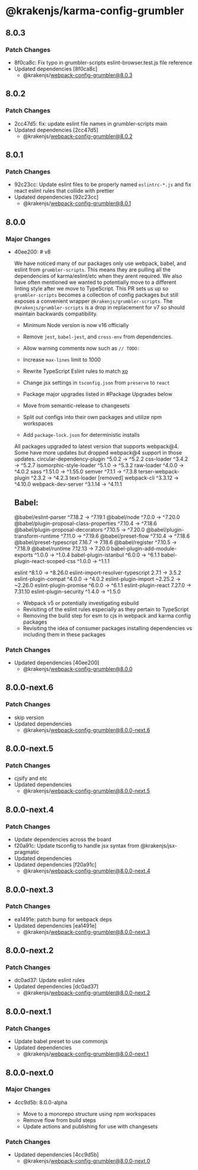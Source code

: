 # @krakenjs/karma-config-grumbler

## 8.0.3

### Patch Changes

- 8f0ca8c: Fix typo in grumbler-scripts eslint-browser.test.js file reference
- Updated dependencies [8f0ca8c]
  - @krakenjs/webpack-config-grumbler@8.0.3

## 8.0.2

### Patch Changes

- 2cc47d5: fix: update eslint file names in grumbler-scripts main
- Updated dependencies [2cc47d5]
  - @krakenjs/webpack-config-grumbler@8.0.2

## 8.0.1

### Patch Changes

- 92c23cc: Update eslint files to be properly named `eslintrc-*.js` and fix react eslint rules that collide with prettier
- Updated dependencies [92c23cc]
  - @krakenjs/webpack-config-grumbler@8.0.1

## 8.0.0

### Major Changes

- 40ee200: # v8

  We have noticed many of our packages only use webpack, babel, and eslint from `grumbler-scripts`. This means they are pulling all the dependencies of karma/eslint/etc when they arent required. We also have often mentioned we wanted to potentially move to a different linting style after we move to TypeScript. This PR sets us up so `grumbler-scripts` becomes a collection of config packages but still exposes a convenient wrapper `@krakenjs/grumbler-scripts`. The `@krakenjs/grumbler-scripts` is a drop in replacement for v7 so should maintain backwards compatibility.

  - Minimum Node version is now v16 officially
  - Remove `jest`, `babel-jest`, and `cross-env` from dependencies.
  - Allow warning comments now such as `// TODO:`
  - Increase `max-lines` limit to 1000
  - Rewrite TypeScript Eslint rules to match [xo](https://github.com/xojs/xo)
  - Change jsx settings in `tsconfig.json` from `preserve` to `react`
  - Package major upgrades listed in #Package Upgrades below

  - Move from semantic-release to changesets
  - Split out configs into their own packages and utilize npm workspaces
  - Add `package-lock.json` for deterministic installs

  All packages upgraded to latest version that supports webpack@4. Some
  have more updates but dropped webpack@4 support in those updates.
  circular-dependency-plugin ^5.0.2 → ^5.2.2
  css-loader ^3.4.2 → ^5.2.7
  isomorphic-style-loader ^5.1.0 → ^5.3.2
  raw-loader ^4.0.0 → ^4.0.2
  sass ^1.51.0 → ^1.55.0
  semver ^7.1.1 → ^7.3.8
  terser-webpack-plugin ^2.3.2 → ^4.2.3
  text-loader [removed]
  webpack-cli ^3.3.12 → ^4.10.0
  webpack-dev-server ^3.1.14 → ^4.11.1

  ## Babel:

  @babel/eslint-parser ^7.18.2 → ^7.19.1
  @babel/node ^7.0.0 → ^7.20.0
  @babel/plugin-proposal-class-properties ^7.10.4 → ^7.18.6
  @babel/plugin-proposal-decorators ^7.10.5 → ^7.20.0
  @babel/plugin-transform-runtime ^7.11.0 → ^7.19.6
  @babel/preset-flow ^7.10.4 → ^7.18.6
  @babel/preset-typescript 7.16.7 → 7.18.6
  @babel/register ^7.10.5 → ^7.18.9
  @babel/runtime 7.12.13 → 7.20.0
  babel-plugin-add-module-exports ^1.0.0 → ^1.0.4
  babel-plugin-istanbul ^6.0.0 → ^6.1.1
  babel-plugin-react-scoped-css ^1.0.0 → ^1.1.1

  eslint ^8.1.0 → ^8.26.0
  eslint-import-resolver-typescript 2.7.1 → 3.5.2
  eslint-plugin-compat ^4.0.0 → ^4.0.2
  eslint-plugin-import ~2.25.2 → ~2.26.0
  eslint-plugin-promise ^6.0.0 → ^6.1.1
  eslint-plugin-react 7.27.0 → 7.31.10
  eslint-plugin-security ^1.4.0 → ^1.5.0

  - Webpack v5 or potentially investigating esbuild
  - Revisiting of the eslint rules especially as they pertain to TypeScript
  - Removing the build step for esm to cjs in webpack and karma config packages
  - Revisiting the idea of consumer packages installing dependencies vs including them in these packages

### Patch Changes

- Updated dependencies [40ee200]
  - @krakenjs/webpack-config-grumbler@8.0.0

## 8.0.0-next.6

### Patch Changes

- skip version
- Updated dependencies
  - @krakenjs/webpack-config-grumbler@8.0.0-next.6

## 8.0.0-next.5

### Patch Changes

- cjsify and etc
- Updated dependencies
  - @krakenjs/webpack-config-grumbler@8.0.0-next.5

## 8.0.0-next.4

### Patch Changes

- Update dependencies across the board
- f20a91c: Update tsconfig to handle jsx syntax from @krakenjs/jsx-pragmatic
- Updated dependencies
- Updated dependencies [f20a91c]
  - @krakenjs/webpack-config-grumbler@8.0.0-next.4

## 8.0.0-next.3

### Patch Changes

- ea1491e: patch bump for webpack deps
- Updated dependencies [ea1491e]
  - @krakenjs/webpack-config-grumbler@8.0.0-next.3

## 8.0.0-next.2

### Patch Changes

- dc0ad37: Update eslint rules
- Updated dependencies [dc0ad37]
  - @krakenjs/webpack-config-grumbler@8.0.0-next.2

## 8.0.0-next.1

### Patch Changes

- Update babel preset to use commonjs
- Updated dependencies
  - @krakenjs/webpack-config-grumbler@8.0.0-next.1

## 8.0.0-next.0

### Major Changes

- 4cc9d5b: 8.0.0-alpha

  - Move to a monorepo structure using npm workspaces
  - Remove flow from build steps
  - Update actions and publishing for use with changesets

### Patch Changes

- Updated dependencies [4cc9d5b]
  - @krakenjs/webpack-config-grumbler@8.0.0-next.0
